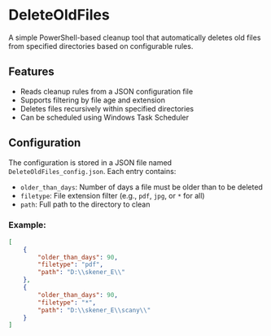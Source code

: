 # DeleteOldFiles

A simple PowerShell-based cleanup tool that automatically deletes old files from specified directories based on configurable rules.

## Features

- Reads cleanup rules from a JSON configuration file
- Supports filtering by file age and extension
- Deletes files recursively within specified directories
- Can be scheduled using Windows Task Scheduler

## Configuration

The configuration is stored in a JSON file named `DeleteOldFiles_config.json`. Each entry contains:

- `older_than_days`: Number of days a file must be older than to be deleted
- `filetype`: File extension filter (e.g., `pdf`, `jpg`, or `*` for all)
- `path`: Full path to the directory to clean

### Example:

```json
[
    {
        "older_than_days": 90,
        "filetype": "pdf",
        "path": "D:\\skener_E\\"
    },
    {
        "older_than_days": 90,
        "filetype": "*",
        "path": "D:\\skener_E\\scany\\"
    }
]
